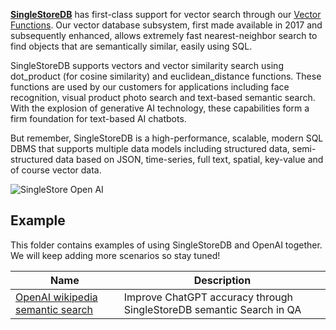 **[SingleStoreDB](https://singlestore.com)** has first-class support for vector search through our [Vector Functions](https://docs.singlestore.com/managed-service/en/reference/sql-reference/vector-functions.html). Our vector database subsystem, first made available in 2017 and subsequently enhanced, allows extremely fast nearest-neighbor search to find objects that are semantically similar, easily using SQL.

SingleStoreDB supports vectors and vector similarity search using dot_product (for cosine similarity) and euclidean_distance functions. These functions are used by our customers for applications including face recognition, visual product photo search and text-based semantic search. With the explosion of generative AI technology, these capabilities form a firm foundation for text-based AI chatbots.

But remember, SingleStoreDB is a high-performance, scalable, modern SQL DBMS that supports multiple data models including structured data, semi-structured data based on JSON, time-series, full text, spatial, key-value and of course vector data.

![SingleStore Open AI](https://user-images.githubusercontent.com/8846480/236985121-48980956-fdc5-49c8-b006-f3a412142676.png)

## Example

This folder contains examples of using SingleStoreDB and OpenAI together. We will keep adding more scenarios so stay tuned!

| Name | Description |
| --- | --- |
| [OpenAI wikipedia semantic search](./OpenAI_wikipedia_semantic_search.ipynb) | Improve ChatGPT accuracy through SingleStoreDB semantic Search in QA |
